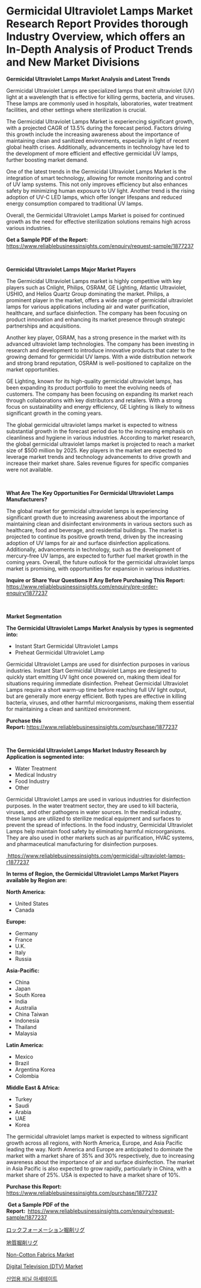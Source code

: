 <p><h1>Germicidal Ultraviolet Lamps Market Research Report Provides thorough Industry Overview, which offers an In-Depth Analysis of Product Trends and New Market Divisions</h1></p><p><strong>Germicidal Ultraviolet Lamps Market Analysis and Latest Trends</strong></p>
<p><p>Germicidal Ultraviolet Lamps are specialized lamps that emit ultraviolet (UV) light at a wavelength that is effective for killing germs, bacteria, and viruses. These lamps are commonly used in hospitals, laboratories, water treatment facilities, and other settings where sterilization is crucial.</p><p>The Germicidal Ultraviolet Lamps Market is experiencing significant growth, with a projected CAGR of 13.5% during the forecast period. Factors driving this growth include the increasing awareness about the importance of maintaining clean and sanitized environments, especially in light of recent global health crises. Additionally, advancements in technology have led to the development of more efficient and effective germicidal UV lamps, further boosting market demand.</p><p>One of the latest trends in the Germicidal Ultraviolet Lamps Market is the integration of smart technology, allowing for remote monitoring and control of UV lamp systems. This not only improves efficiency but also enhances safety by minimizing human exposure to UV light. Another trend is the rising adoption of UV-C LED lamps, which offer longer lifespans and reduced energy consumption compared to traditional UV lamps.</p><p>Overall, the Germicidal Ultraviolet Lamps Market is poised for continued growth as the need for effective sterilization solutions remains high across various industries.</p></p>
<p><strong>Get a Sample PDF of the Report:&nbsp;</strong> <a href="https://www.reliablebusinessinsights.com/enquiry/request-sample/1877237">https://www.reliablebusinessinsights.com/enquiry/request-sample/1877237</a></p>
<p>&nbsp;</p>
<p><strong>Germicidal Ultraviolet Lamps Major Market Players</strong></p>
<p><p>The Germicidal Ultraviolet Lamps market is highly competitive with key players such as Cnlight, Philips, OSRAM, GE Lighting, Atlantic Ultraviolet, USHIO, and Helios Quartz Group dominating the market. Philips, a prominent player in the market, offers a wide range of germicidal ultraviolet lamps for various applications including air and water purification, healthcare, and surface disinfection. The company has been focusing on product innovation and enhancing its market presence through strategic partnerships and acquisitions.</p><p>Another key player, OSRAM, has a strong presence in the market with its advanced ultraviolet lamp technologies. The company has been investing in research and development to introduce innovative products that cater to the growing demand for germicidal UV lamps. With a wide distribution network and strong brand reputation, OSRAM is well-positioned to capitalize on the market opportunities.</p><p>GE Lighting, known for its high-quality germicidal ultraviolet lamps, has been expanding its product portfolio to meet the evolving needs of customers. The company has been focusing on expanding its market reach through collaborations with key distributors and retailers. With a strong focus on sustainability and energy efficiency, GE Lighting is likely to witness significant growth in the coming years.</p><p>The global germicidal ultraviolet lamps market is expected to witness substantial growth in the forecast period due to the increasing emphasis on cleanliness and hygiene in various industries. According to market research, the global germicidal ultraviolet lamps market is projected to reach a market size of $500 million by 2025. Key players in the market are expected to leverage market trends and technology advancements to drive growth and increase their market share. Sales revenue figures for specific companies were not available.</p></p>
<p>&nbsp;</p>
<p><strong>What Are The Key Opportunities For Germicidal Ultraviolet Lamps Manufacturers?</strong></p>
<p><p>The global market for germicidal ultraviolet lamps is experiencing significant growth due to increasing awareness about the importance of maintaining clean and disinfectant environments in various sectors such as healthcare, food and beverage, and residential buildings. The market is projected to continue its positive growth trend, driven by the increasing adoption of UV lamps for air and surface disinfection applications. Additionally, advancements in technology, such as the development of mercury-free UV lamps, are expected to further fuel market growth in the coming years. Overall, the future outlook for the germicidal ultraviolet lamps market is promising, with opportunities for expansion in various industries.</p></p>
<p><strong>Inquire or Share Your Questions If Any Before Purchasing This Report:</strong> <a href="https://www.reliablebusinessinsights.com/enquiry/pre-order-enquiry/1877237">https://www.reliablebusinessinsights.com/enquiry/pre-order-enquiry/1877237</a></p>
<p>&nbsp;</p>
<p><strong>Market Segmentation</strong></p>
<p><strong>The Germicidal Ultraviolet Lamps Market Analysis by types is segmented into:</strong></p>
<p><ul><li>Instant Start Germicidal Ultraviolet Lamps</li><li>Preheat Germicidal Ultraviolet Lamp</li></ul></p>
<p><p>Germicidal Ultraviolet Lamps are used for disinfection purposes in various industries. Instant Start Germicidal Ultraviolet Lamps are designed to quickly start emitting UV light once powered on, making them ideal for situations requiring immediate disinfection. Preheat Germicidal Ultraviolet Lamps require a short warm-up time before reaching full UV light output, but are generally more energy efficient. Both types are effective in killing bacteria, viruses, and other harmful microorganisms, making them essential for maintaining a clean and sanitized environment.</p></p>
<p><strong>Purchase this Report:&nbsp;</strong><a href="https://www.reliablebusinessinsights.com/purchase/1877237">https://www.reliablebusinessinsights.com/purchase/1877237</a></p>
<p>&nbsp;</p>
<p><strong>The Germicidal Ultraviolet Lamps Market Industry Research by Application is segmented into:</strong></p>
<p><ul><li>Water Treatment</li><li>Medical Industry</li><li>Food Industry</li><li>Other</li></ul></p>
<p><p>Germicidal Ultraviolet Lamps are used in various industries for disinfection purposes. In the water treatment sector, they are used to kill bacteria, viruses, and other pathogens in water sources. In the medical industry, these lamps are utilized to sterilize medical equipment and surfaces to prevent the spread of infections. In the food industry, Germicidal Ultraviolet Lamps help maintain food safety by eliminating harmful microorganisms. They are also used in other markets such as air purification, HVAC systems, and pharmaceutical manufacturing for disinfection purposes.</p></p>
<p><a href="https://www.reliablebusinessinsights.com/germicidal-ultraviolet-lamps-r1877237">&nbsp;https://www.reliablebusinessinsights.com/germicidal-ultraviolet-lamps-r1877237</a></p>
<p><strong>In terms of Region, the Germicidal Ultraviolet Lamps Market Players available by Region are:</strong></p>
<p>
    <p> <strong> North America: </strong>
        <ul>
            <li>United States</li>
            <li>Canada</li>
        </ul>
        </p> 
    <p> <strong> Europe: </strong>
        <ul>
            <li>Germany</li>
            <li>France</li>
            <li>U.K.</li>
            <li>Italy</li>
            <li>Russia</li>
        </ul>
        </p> 
    <p> <strong> Asia-Pacific: </strong>
        <ul>
            <li>China</li>
            <li>Japan</li>
            <li>South Korea</li>
            <li>India</li>
            <li>Australia</li>
            <li>China Taiwan</li>
            <li>Indonesia</li>
            <li>Thailand</li>
            <li>Malaysia</li>
        </ul>
        </p> 
    <p> <strong> Latin America: </strong>
        <ul>
            <li>Mexico</li>
            <li>Brazil</li>
            <li>Argentina Korea</li>
            <li>Colombia</li>
        </ul>
        </p> 
    <p> <strong> Middle East & Africa: </strong>
        <ul>
            <li>Turkey</li>
            <li>Saudi</li>
            <li>Arabia</li>
            <li>UAE</li>
            <li>Korea</li>
        </ul>
    </p>
    </p>
<p><p>The germicidal ultraviolet lamps market is expected to witness significant growth across all regions, with North America, Europe, and Asia Pacific leading the way. North America and Europe are anticipated to dominate the market with a market share of 35% and 30% respectively, due to increasing awareness about the importance of air and surface disinfection. The market in Asia Pacific is also expected to grow rapidly, particularly in China, with a market share of 25%. USA is expected to have a market share of 10%.</p></p>
<p><strong>Purchase this Report: </strong><a href="https://www.reliablebusinessinsights.com/purchase/1877237">https://www.reliablebusinessinsights.com/purchase/1877237</a></p>
<p>&nbsp;<strong>Get a Sample PDF of the Report:&nbsp;&nbsp;</strong><a href="https://www.reliablebusinessinsights.com/enquiry/request-sample/1877237">https://www.reliablebusinessinsights.com/enquiry/request-sample/1877237</a></p>
<p><strong></strong></p>
<p><p><a href="https://github.com/ChloeConn27/Market-Research-Report-List-1/blob/main/4771182146681.md">ロックフォーメーション掘削リグ</a></p><p><a href="https://github.com/Andrewones2023/Market-Research-Report-List-1/blob/main/8490759146680.md">地質掘削リグ</a></p><p><a href="https://github.com/jhonangga41/Market-Research-Report-List-1/blob/main/non-cotton-fabrics-market.md">Non-Cotton Fabrics Market</a></p><p><a href="https://github.com/sahltyb2/Market-Research-Report-List-1/blob/main/digital-television-dtv-market.md">Digital Television (DTV) Market</a></p><p><a href="https://github.com/vsr06p4p49/Market-Research-Report-List-2/blob/main/2947937155599.md">산업용 비닐 아세테이트</a></p></p>